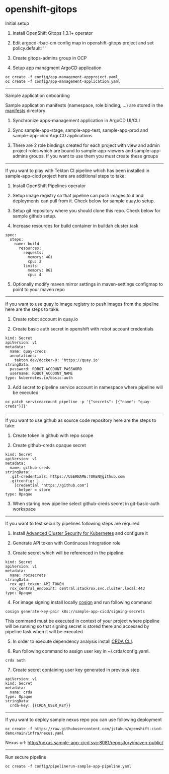 # openshift-gitops
Initial setup

1. Install OpenShift Gitops 1.3.1+ operator

2. Edit argocd-rbac-cm config map in openshift-gitops project and set policy.default: ''

3. Create gitops-admins group in OCP

4. Setup app managment ArgoCD application 
```
oc create -f config/app-management-appproject.yaml
oc create -f config/app-management-application.yaml
```
---
Sample application onboarding

Sample application manifests (namespace, role binding, ...) are stored in the [manifests](https://github.com/jstakun/openshift-gitops/tree/main/manifests) directory

1. Synchronize apps-management application in ArgoCD UI/CLI

2. Sync sample-app-stage, sample-app-test, sample-app-prod and sample-app-cicd ArgoCD applications

3. There are 2 role bindings created for each project with view and admin project roles which are bound to sample-app-viewers and sample-app-admins groups. If you want to use them you must create these groups

---
If you want to play with Tekton CI pipeline which has been installed in sample-app-cicd project here are additional steps to take:

1. Install OpenShift Pipelines operator

2. Setup image registry so that pipeline can push images to it and deployments can pull from it. Check below for sample quay.io setup.

3. Setup git repository where you should clone this repo. Check below for sample github setup.

4. Increase resources for build container in buildah cluster task
```
spec:
  steps:
    name: build
      resources: 
        requests:
          memory: 4Gi
          cpu: 2
        limits:
          memory: 8Gi
          cpu: 4 
```
5. Optionally modify maven mirror settings in maven-settings configmap to point to your maven repo

---
If you want to use quay.io image registry to push images from the pipeline here are the steps to take:

1. Create robot account in quay.io

2. Create basic auth secret in openshift with robot account credentials

```
kind: Secret
apiVersion: v1
metadata:
  name: quay-creds
  annotations:
    tekton.dev/docker-0: 'https://quay.io'
stringData:
  password: ROBOT_ACCOUNT_PASSWORD
  username: ROBOT_ACCOUNT_NAME
type: kubernetes.io/basic-auth
```

3. Add secret to pipeline service account in namespace where pipeline will be executed

```
oc patch serviceaccount pipeline -p '{"secrets": [{"name": "quay-creds"}]}'
```

---
If you want to use github as source code repository here are the steps to take:

1. Create token in github with repo scope

2. Create github-creds opaque secret

```
kind: Secret
apiVersion: v1
metadata:
  name: github-creds
stringData:
  .git-credentials: https://USERNAME:TOKEN@github.com
  .gitconfig: |
    [credential "https://github.com"]
      helper = store
type: Opaque
```

3. When staring new pipeline select github-creds secret in git-basic-auth workspace 

---
If you want to test security pipelines following steps are required 

1. Install [Advanced Cluster Security for Kubernetes](https://docs.openshift.com/acs/3.69/installing/install-ocp-operator.html) and configure it

2. Generate API token with Continuous Integration role

3. Create secret which will be referenced in the pipeline:

```
kind: Secret
apiVersion: v1
metadata:
  name: roxsecrets
stringData:
  rox_api_token: API_TOKEN
  rox_central_endpoint: central.stackrox.svc.cluster.local:443
type: Opaque
```
4. For image signing install locally [cosign](https://github.com/sigstore/cosign/releases) and run following command
```
cosign generate-key-pair k8s://sample-app-cicd/signing-secrets
```
This command must be executed in context of your project where pipeline will be running so that signing secret is stored there and accessed by pipeline task when it will be executed

5. In order to execute dependency analysis install [CRDA CLI](https://github.com/fabric8-analytics/cli-tools/releases).

6. Run following command to assign user key in ~/.crda/config.yaml.
```
crda auth
```

7. Create secret containing user key generated in previous step
```
apiVersion: v1
kind: Secret
metadata:
  name: crda
type: Opaque
stringData:
  crda-key: {{CRDA_USER_KEY}}
```

---
If you want to deploy sample nexus repo you can use following deployment

```
oc create -f https://raw.githubusercontent.com/jstakun/openshift-cicd-demo/main/infra/nexus.yaml
```
Nexus url: http://nexus.sample-app-cicd.svc:8081/repository/maven-public/

---
Run secure pipeline
```
oc create -f config/pipelinerun-sample-app-pipeline.yaml
```
